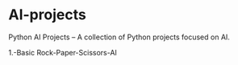 # AI-projects
Python AI Projects – A collection of Python projects focused on AI.

1.-Basic Rock-Paper-Scissors-AI
